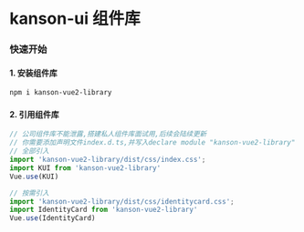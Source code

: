 # kanson-ui 组件库

### 快速开始

####  1. 安装组件库

```bash
npm i kanson-vue2-library
```
#### 2. 引用组件库
``` javascript
// 公司组件库不能泄露,搭建私人组件库面试用,后续会陆续更新
// 你需要添加声明文件index.d.ts,并写入declare module "kanson-vue2-library"
// 全部引入
import 'kanson-vue2-library/dist/css/index.css';
import KUI from 'kanson-vue2-library'
Vue.use(KUI)

// 按需引入
import 'kanson-vue2-library/dist/css/identitycard.css';
import IdentityCard from 'kanson-vue2-library'
Vue.use(IdentityCard)
```
